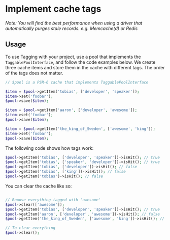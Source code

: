 # Implement cache tags

*Note: You will find the best performance when using a driver that automatically purges stale records. e.g. Memcache(d) or Redis*

## Usage

To use Tagging with your project, use a pool that implements the `TaggablePoolInterface`, and follow the code examples below.
We create three cache items and store them in the cache with different tags. The order of the tags does not matter. 

```php
// $pool is a PSR-6 cache that implements TaggablePoolInterface

$item = $pool->getItem('tobias', ['developer', 'speaker']);
$item->set('foobar');
$pool->save($item);

$item = $pool->getItem('aaron', ['developer', 'awesome']);
$item->set('foobar');
$pool->save($item);

$item = $pool->getItem('the_king_of_Sweden', ['awesome', 'king']);
$item->set('foobar');
$pool->save($item);
```

The following code shows how tags work:

```php
$pool->getItem('tobias', ['developer', 'speaker'])->isHit(); // true
$pool->getItem('tobias', ['speaker', 'developer'])->isHit(); // true
$pool->getItem('tobias', ['developer'])->isHit(); // false
$pool->getItem('tobias', ['king'])->isHit(); // false
$pool->getItem('tobias')->isHit(); // false
```

You can clear the cache like so:

```php

// Remove everything tagged with 'awesome'
$pool->clear(['awesome']);
$pool->getItem('tobias', ['developer', 'speaker'])->isHit(); // true
$pool->getItem('aaron', ['developer', 'awesome'])->isHit(); // false
$pool->getItem('the_king_of_Sweden', ['awesome', 'king'])->isHit(); // false

// To clear everything
$pool->clear();
```
